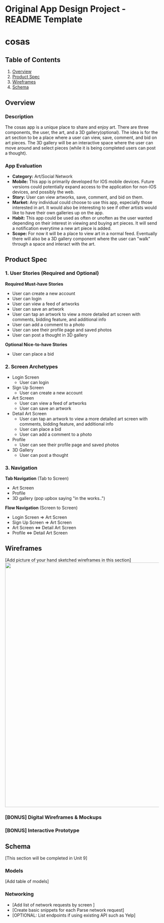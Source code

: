 Original App Design Project - README Template
===

# cosas

## Table of Contents
1. [Overview](#Overview)
1. [Product Spec](#Product-Spec)
1. [Wireframes](#Wireframes)
2. [Schema](#Schema)

## Overview
### Description
The cosas app is a unique place to share and enjoy art. There are three components, the user, the art, and a 3D gallery(optional). The idea is for the art section to be a place where a user can view, save, comment, and bid on art pieces. The 3D gallery will be an interactive space where the user can move around and select pieces (while it is being completed users can post a thought). 

### App Evaluation
- **Category:** Art/Social Network
- **Mobile:** This app is primarily developed for IOS mobile devices. Future versions could potentially expand access to the application for non-IOS devices, and possibly the web.
- **Story:** User can view artworks, save, comment, and bid on them.
- **Market:** Any individual could choose to use this app, especially those interested in art. It would also be interesting to see if other artists would like to have their own galleries up on the app.
- **Habit:**  This app could be used as often or unoften as the user wanted depending on their interest in viewing and buying art pieces. It will send a notification everytime a new art piece is added. 
- **Scope:** For now it will be a place to view art in a normal feed. Eventually there will also be a 3D gallery component where the user can "walk" through a space and interact with the art. 

## Product Spec

### 1. User Stories (Required and Optional)

**Required Must-have Stories**

* User can create a new account
* User can login
* User can view a feed of artworks
* User can save an artwork
* User can tap an artwork to view a more detailed art screen with comments, bidding feature, and additional info
* User can add a comment to a photo
* User can see their profile page and saved photos
* User can post a thought in 3D gallery

**Optional Nice-to-have Stories**

* User can place a bid

### 2. Screen Archetypes

* Login Screen
   * User can login
* Sign Up Screen
   * User can create a new account
* Art Screen
    * User can view a feed of artworks
    * User can save an artwork
* Detail Art Screen 
    *  User can tap an artwork to view a more detailed art screen with comments, bidding feature, and additional info
    *  User can place a bid
    *  User can add a comment to a photo
* Profile
    * User can see their profile page and saved photos
* 3D Gallery
    * User can post a thought

### 3. Navigation

**Tab Navigation** (Tab to Screen)

* Art Screen
* Profile
* 3D gallery (pop upbox saying "in the works..")

**Flow Navigation** (Screen to Screen)

* Login Screen
    => Art Screen
* Sign Up Screen
    => Art Screen
* Art Screen
    <=> Detail Art Screen
* Profile
    <=> Detail Art Screen

## Wireframes
[Add picture of your hand sketched wireframes in this section]
<img src="https://i.imgur.com/a/awQE4rs" width=800><br>

### [BONUS] Digital Wireframes & Mockups

### [BONUS] Interactive Prototype

## Schema 
[This section will be completed in Unit 9]
### Models
[Add table of models]
### Networking
- [Add list of network requests by screen ]
- [Create basic snippets for each Parse network request]
- [OPTIONAL: List endpoints if using existing API such as Yelp]
